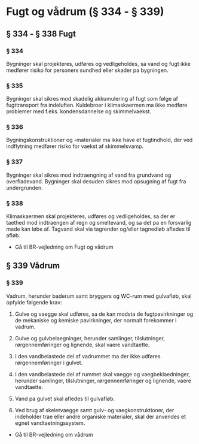 # Fugt og vådrum (§ 334 - § 339)

## § 334 - § 338 Fugt

### § 334

Bygninger skal projekteres, udføres og vedligeholdes, sa vand og fugt ikke
medfører risiko for personers sundhed eller skader pa bygningen.

### § 335

Bygninger skal sikres mod skadelig akkumulering af fugt som følge af
fugttransport fra indeluften. Kuldebroer i klimaskaermen ma ikke medføre
problemer med f.eks. kondensdannelse og skimmelvaekst.

### § 336

Bygningskonstruktioner og -materialer ma ikke have et fugtindhold, der ved
indflytning medfører risiko for vaekst af skimmelsvamp.

### § 337

Bygninger skal sikres mod indtraengning af vand fra grundvand og
overfladevand. Bygninger skal desuden sikres mod opsugning af fugt fra
undergrunden.

### § 338

Klimaskaermen skal projekteres, udføres og vedligeholdes, sa der er taethed
mod indtraengen af regn og smeltevand, og sa det pa en forsvarlig made kan
løbe af. Tagvand skal via tagrender og/eller tagnedløb afledes til afløb.

  * Gå til BR-vejledning om Fugt og vådrum

## § 339 Vådrum

### § 339

Vadrum, herunder baderum samt bryggers og WC-rum med gulvafløb, skal opfylde
følgende krav:

1) Gulve og vaegge skal udføres, sa de kan modsta de fugtpavirkninger og de
mekaniske og kemiske pavirkninger, der normalt forekommer i vadrum.

2) Gulve og gulvbelaegninger, herunder samlinger, tilslutninger,
rørgennemføringer og lignende, skal vaere vandtaette.

3) I den vandbelastede del af vadrummet ma der ikke udføres rørgennemføringer
i gulvet.

4) I den vandbelastede del af rummet skal vaegge og vaegbeklaedninger,
herunder samlinger, tilslutninger, rørgennemføringer og lignende, vaere
vandtaette.

5) Vand pa gulvet skal afledes til gulvafløb.

6) Ved brug af skeletvaegge samt gulv- og vaegkonstruktioner, der indeholder
trae eller andre organiske materialer, skal der anvendes et egnet
vandtaetningssystem.



  * Gå til BR-vejledning om vådrum

